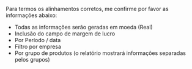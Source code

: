 Para termos os alinhamentos corretos, me confirme por favor as informações abaixo:
- Todas as informações serão geradas em moeda (Real) 
- Inclusão do campo de margem de lucro
- Por Período / data
- Filtro por empresa
- Por grupo de produtos (o relatório mostrará informações separadas pelos grupos)